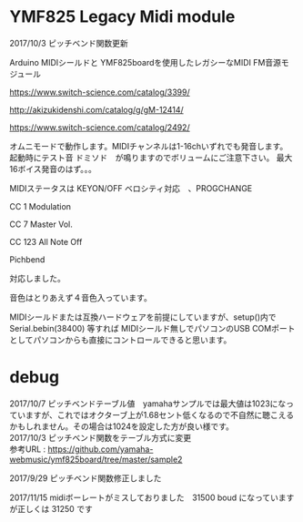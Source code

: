 # YMF825 Legacy Midi module

2017/10/3 ピッチベンド関数更新

Arduino MIDIシールドと YMF825boardを使用したレガシーなMIDI FM音源モジュール

https://www.switch-science.com/catalog/3399/

http://akizukidenshi.com/catalog/g/gM-12414/

https://www.switch-science.com/catalog/2492/


オムニモードで動作します。MIDIチャンネルは1-16chいずれでも発音します。
起動時にテスト音 ドミソド　が鳴りますのでボリュームにご注意下さい。
最大16ボイス発音のはず。。。

MIDIステータスは KEYON/OFF ベロシティ対応　、PROGCHANGE

CC 1 Modulation

CC 7 Master Vol.

CC 123 All Note Off

Pichbend 

対応しました。

音色はとりあえず４音色入っています。

MIDIシールドまたは互換ハードウェアを前提にしていますが、setup()内で　Serial.bebin(38400) 等すれば
MIDIシールド無しでパソコンのUSB COMポートとしてパソコンからも直接にコントロールできると思います。


# debug

2017/10/7 ピッチベンドテーブル値　yamahaサンプルでは最大値は1023になっていますが、これではオクターブ上が1.68セント低くなるので不自然に聴こえるかもしれません。その場合は1024を設定した方が良い様です。<br>
2017/10/3 ピッチベンド関数をテーブル方式に変更 <br>
参考URL  :  https://github.com/yamaha-webmusic/ymf825board/tree/master/sample2

2017/9/29 ピッチベンド関数修正しました

2017/11/15 midiボーレートがミスしておりました　31500 boud になっていますが正しくは 31250 です



